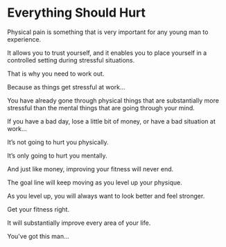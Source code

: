 # Everything Should Hurt

Physical pain is something that is very important for any young man to experience.

It allows you to trust yourself, and it enables you to place yourself in a controlled setting during stressful situations.

That is why you need to work out.

Because as things get stressful at work…

You have already gone through physical things that are substantially more stressful than the mental things that are going through your mind.

If you have a bad day, lose a little bit of money, or have a bad situation at work…

It’s not going to hurt you physically.

It’s only going to hurt you mentally.

And just like money, improving your fitness will never end.

The goal line will keep moving as you level up your physique.

As you level up, you will always want to look better and feel stronger.

Get your fitness right.

It will substantially improve every area of your life.

You've got this man...
